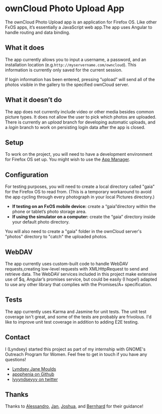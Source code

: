 ownCloud Photo Upload App
======
The ownCloud Photo Upload app is an application for Firefox OS. Like other FxOS apps, it’s essentially a JavaScript web app.The app uses Angular to handle routing and data binding.

What it does
---
The app currently allows you to input a username, a password, and an installation location (e.g.`http://myservername.com/owncloud`). This information is currently only saved for the current session.

If login information has been entered, pressing “upload” will send all of the photos visible in the gallery to the specified ownCloud server.

What it doesn’t do
---
The app does not currently include video or other media besides common picture types. It does not allow the user to pick which photos are uploaded. There is currently an *upload* branch for developing automatic uploads, and a *login* branch to work on persisting login data after the app is closed.

Setup
---
To work on the project, you will need to have a development environment for Firefox OS set up. You might wish to use the [App Manager](https://developer.mozilla.org/en-US/Firefox_OS/Using_the_App_Manager).

Configuration
---
For testing purposes, you will need to create a local directory called "gaia" for the Firefox OS to read from. (This is a temporary workaround to avoid the app cycling through every photograph in your local Pictures directory.)

* **If testing on an FxOS mobile device:** create a “gaia”directory within the phone or tablet’s photo storage area.
* **If using the simulator on a computer:** create the “gaia” directory inside your default photo directory. 

You will also need to create a "gaia" folder in the ownCloud server's "photos" directory to "catch" the uploaded photos.

WebDAV
--
The app currently uses custom-built code to handle WebDAV requests,creating low-level requests with XMLHttpRequest to send and retrieve data. The WebDAV services included in this project make extensive use of $q, Angular’s promises service, but could be easily (I hope!) adapted to use any other library that complies with the Promises/A+ specification.

Tests
--
The app currently uses Karma and Jasmine for unit tests. The unit test coverage isn't great, and some of the tests are probably are frivolous. I'd like to improve unit test coverage in addition to adding E2E testing.

Contact
--
I (Lyndsey) started this project as part of my internship with GNOME's Outreach Program for Women. Feel free to get in touch if you have any questions!
* [Lyndsey Jane Moulds](lyndseyjane.com)
* [apophenia on Github](https://www.github.com/apophenia)
* [lyyyndseyyy on twitter](twitter.com/lyyyndseyyy)

Thanks
--
Thanks to [Alessandro](https://www.github.com/cosenal), [Jan](https://www.github.com/jancborchardt), [Joshua](https://www.github.com/joshua-s), and [Bernhard](https://www.github.com/raydiation) for their guidance!
